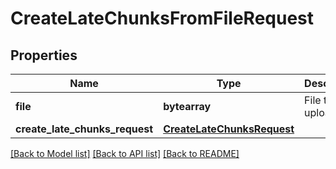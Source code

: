 # CreateLateChunksFromFileRequest


## Properties

Name | Type | Description | Notes
------------ | ------------- | ------------- | -------------
**file** | **bytearray** | File to upload | 
**create_late_chunks_request** | [**CreateLateChunksRequest**](CreateLateChunksRequest.md) |  | [optional] 

[[Back to Model list]](../README.md#documentation-for-models) [[Back to API list]](../README.md#documentation-for-api-endpoints) [[Back to README]](../README.md)


